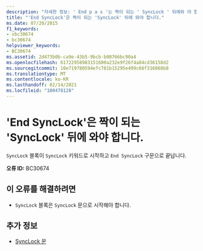 ```yaml
---
description: "자세한 정보: ' End p a s '는 짝이 되는 ' SyncLock ' 뒤에와 야 합니다."
title: "'End SyncLock'은 짝이 되는 'SyncLock' 뒤에 와야 합니다."
ms.date: 07/20/2015
f1_keywords:
- vbc30674
- bc30674
helpviewer_keywords:
- BC30674
ms.assetid: 2d473b0b-ca9e-43b5-9bcb-b00766bc90a4
ms.openlocfilehash: 61722958983151600a232e9f26f4a84cd36158d2
ms.sourcegitcommit: 10e719780594efc781b15295e499c66f316068b8
ms.translationtype: MT
ms.contentlocale: ko-KR
ms.lasthandoff: 02/14/2021
ms.locfileid: "100478128"
---
```

# <a name="end-synclock-must-be-preceded-by-a-matching-synclock"></a>'End SyncLock'은 짝이 되는 'SyncLock' 뒤에 와야 합니다.

`SyncLock` 블록이 `SyncLock` 키워드로 시작하고 `End SyncLock` 구문으로 끝납니다.  
  
 **오류 ID:** BC30674  
  
## <a name="to-correct-this-error"></a>이 오류를 해결하려면  
  
- `SyncLock` 블록은 `SyncLock` 문으로 시작해야 합니다.  
  
## <a name="see-also"></a>추가 정보

- [SyncLock 문](../language-reference/statements/synclock-statement.md)
